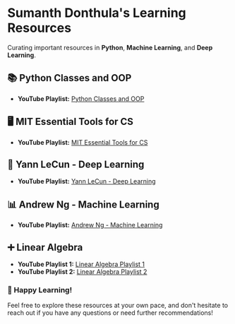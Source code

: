 # Sumanth Donthula's Learning Resources

Curating important resources in **Python**, **Machine Learning**, and **Deep Learning**.

## 📚 Python Classes and OOP
- **YouTube Playlist:** [Python Classes and OOP](https://www.youtube.com/watch?v=ZDa-Z5JzLYM&list=PL-osiE80TeTsqhIuOqKhwlXsIBIdSeYtc&index=1)

## 🖥️ MIT Essential Tools for CS
- **YouTube Playlist:** [MIT Essential Tools for CS](https://youtube.com/playlist?list=PLRQmQC3wIq9xT03Jq6l2fwIzx8g4ThG0F&si=bs43a_Ajwzh9kAHD)

## 🤖 Yann LeCun - Deep Learning
- **YouTube Playlist:** [Yann LeCun - Deep Learning](https://www.youtube.com/playlist?list=PLgF7i4LH-YxacgG0OPmTYe1UUQAvcw9Ke)

## 📊 Andrew Ng - Machine Learning
- **YouTube Playlist:** [Andrew Ng - Machine Learning](https://www.youtube.com/playlist?list=PLoROMvodv4rMiGQp3WXShtMGgzqpfVfbU)

## ➕ Linear Algebra
- **YouTube Playlist 1:** [Linear Algebra Playlist 1](https://www.youtube.com/playlist?list=PLZHQObOWTQDPD3MizzM2xVFitgF8hE_ab)
- **YouTube Playlist 2:** [Linear Algebra Playlist 2](https://www.youtube.com/playlist?list=PLE7DDD91010BC51F8)

### 🌟 Happy Learning!
Feel free to explore these resources at your own pace, and don't hesitate to reach out if you have any questions or need further recommendations!
